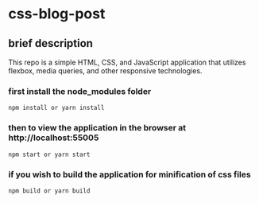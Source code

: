 # css-blog-post

## brief description
This repo is a simple HTML, CSS, and JavaScript application that utilizes 
flexbox, media queries, and other responsive technologies.

### first install the node_modules folder
`npm install or yarn install`

### then to view the application in the browser at http://localhost:55005
`npm start or yarn start`

### if you wish to build the application for minification of css files
`npm build or yarn build`





